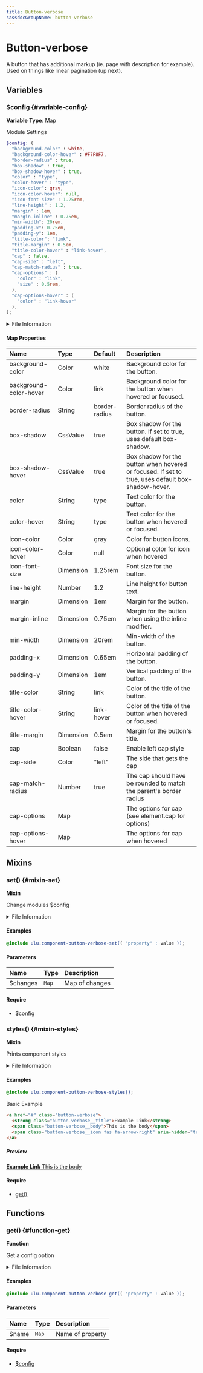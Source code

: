 ```yaml
---
title: Button-verbose
sassdocGroupName: button-verbose
---
```



# Button-verbose

<div class="type-large">

A button that has additional markup (ie. page with description for example). Used on things like linear pagination (up next).

</div>



## Variables




<div class="sassdoc-item-header">

###  $config {#variable-config}

  <div class="sassdoc-item-header__labels">
    <span class="tag tag--primary"><strong>Variable</strong></span> <span class="tag"><strong>Type</strong>: Map</span>
  </div>

</div>

  

Module Settings
    
    

``` scss
$config: (
  "background-color" : white,
  "background-color-hover" : #F7F8F7,
  "border-radius" : true,
  "box-shadow" : true,
  "box-shadow-hover" : true,
  "color" : "type",
  "color-hover" : "type",
  "icon-color": gray,
  "icon-color-hover": null,
  "icon-font-size" : 1.25rem,
  "line-height" : 1.2,
  "margin" : 1em,
  "margin-inline" : 0.75em,
  "min-width": 20rem,
  "padding-x": 0.75em,
  "padding-y": 1em,
  "title-color": "link",
  "title-margin" : 0.5em,
  "title-color-hover" : "link-hover",
  "cap" : false,
  "cap-side" : "left",
  "cap-match-radius" : true,
  "cap-options" : (
    "color" : "link",
    "size" : 0.5rem,
  ),
  "cap-options-hover" : (
    "color" : "link-hover"
  ),
);
```
  


<details>
  <summary>File Information</summary>
  
- **File:** _button-verbose.scss
- **Group:** button-verbose
- **Type:** variable
- **Lines (comments):** 30-55
- **Lines (code):** 57-87

</details>

    

#### Map Properties


|Name|Type|Default|Description|
|:--|:--|:--|:--|
|background-color|Color|white|Background color for the button.|
|background-color-hover|Color|link|Background color for the button when hovered or focused.|
|border-radius|String|border-radius|Border radius of the button.|
|box-shadow|CssValue|true|Box shadow for the button. If set to true, uses default box-shadow.|
|box-shadow-hover|CssValue|true|Box shadow for the button when hovered or focused. If set to true, uses default box-shadow-hover.|
|color|String|type|Text color for the button.|
|color-hover|String|type|Text color for the button when hovered or focused.|
|icon-color|Color|gray|Color for button icons.|
|icon-color-hover|Color|null|Optional color for icon when hovered|
|icon-font-size|Dimension|1.25rem|Font size for the button.|
|line-height|Number|1.2|Line height for button text.|
|margin|Dimension|1em|Margin for the button.|
|margin-inline|Dimension|0.75em|Margin for the button when using the inline modifier.|
|min-width|Dimension|20rem|Min-width of the button.|
|padding-x|Dimension|0.65em|Horizontal padding of the button.|
|padding-y|Dimension|1em|Vertical padding of the button.|
|title-color|String|link|Color of the title of the button.|
|title-color-hover|String|link-hover|Color of the title of the button when hovered or focused.|
|title-margin|Dimension|0.5em|Margin for the button's title.|
|cap|Boolean|false|Enable left cap style|
|cap-side|Color|"left"|The side that gets the cap|
|cap-match-radius|Number|true|The cap should have be rounded to match the parent's border radius|
|cap-options|Map||The options for cap (see element.cap for options)|
|cap-options-hover|Map||The options for cap when hovered|

    
  

## Mixins




<div class="sassdoc-item-header">

###  set() {#mixin-set}

  <div class="sassdoc-item-header__labels">
    <span class="tag tag--primary"><strong>Mixin</strong></span>
  </div>

</div>

  

Change modules $config
    
    


<details>
  <summary>File Information</summary>
  
- **File:** _button-verbose.scss
- **Group:** button-verbose
- **Type:** mixin
- **Lines (comments):** 89-92
- **Lines (code):** 94-96

</details>

    

#### Examples

      


``` scss
@include ulu.component-button-verbose-set(( "property" : value ));
```
  



      

#### Parameters


|Name|Type|Description|
|:--|:--|:--|
|$changes|`Map`|Map of changes|

    

#### Require

- [$config](/sass/components/accordion/#variable-config)
  


<div class="sassdoc-item-header">

###  styles() {#mixin-styles}

  <div class="sassdoc-item-header__labels">
    <span class="tag tag--primary"><strong>Mixin</strong></span>
  </div>

</div>

  

Prints component styles
    
    


<details>
  <summary>File Information</summary>
  
- **File:** _button-verbose.scss
- **Group:** button-verbose
- **Type:** mixin
- **Lines (comments):** 108-116
- **Lines (code):** 118-202

</details>

    

#### Examples

      


``` scss
@include ulu.component-button-verbose-styles();
```
  



      

Basic Example      


``` html
<a href="#" class="button-verbose">
  <strong class="button-verbose__title">Example Link</strong>
  <span class="button-verbose__body">This is the body</span>
  <span class="button-verbose__icon fas fa-arrow-right" aria-hidden="true"></span>
</a>
```
  


##### Preview

<div>
<a href="#" class="button-verbose">
  <strong class="button-verbose__title">Example Link</strong>
  <span class="button-verbose__body">This is the body</span>
  <span class="button-verbose__icon fas fa-arrow-right" aria-hidden="true"></span>
</a>
</div>

    

      

#### Require

- [get()](/sass/components/accordion/#function-get)
  
  

## Functions




<div class="sassdoc-item-header">

###  get() {#function-get}

  <div class="sassdoc-item-header__labels">
    <span class="tag tag--primary"><strong>Function</strong></span>
  </div>

</div>

  

Get a config option
    
    


<details>
  <summary>File Information</summary>
  
- **File:** _button-verbose.scss
- **Group:** button-verbose
- **Type:** function
- **Lines (comments):** 98-101
- **Lines (code):** 103-106

</details>

    

#### Examples

      


``` scss
@include ulu.component-button-verbose-get(( "property" : value ));
```
  



      

#### Parameters


|Name|Type|Description|
|:--|:--|:--|
|$name|`Map`|Name of property|

    

#### Require

- [$config](/sass/components/accordion/#variable-config)
  
  
  